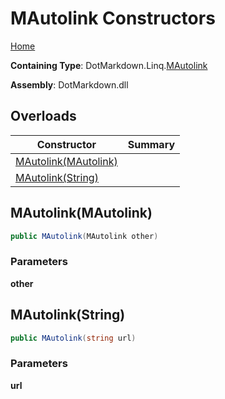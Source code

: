 # MAutolink Constructors

[Home](../../../../README.md#_top)

**Containing Type**: DotMarkdown\.Linq\.[MAutolink](../README.md#_top)

**Assembly**: DotMarkdown\.dll

## Overloads

| Constructor | Summary |
| ----------- | ------- |
| [MAutolink(MAutolink)](#DotMarkdown_Linq_MAutolink__ctor_DotMarkdown_Linq_MAutolink_) | |
| [MAutolink(String)](#DotMarkdown_Linq_MAutolink__ctor_System_String_) | |

## MAutolink\(MAutolink\) <a name="DotMarkdown_Linq_MAutolink__ctor_DotMarkdown_Linq_MAutolink_"></a>

```csharp
public MAutolink(MAutolink other)
```

### Parameters

**other**

## MAutolink\(String\) <a name="DotMarkdown_Linq_MAutolink__ctor_System_String_"></a>

```csharp
public MAutolink(string url)
```

### Parameters

**url**